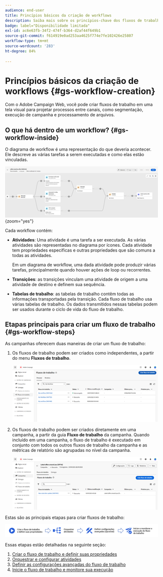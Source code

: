 ```yaml
---
audience: end-user
title: Princípios básicos da criação de workflows
description: Saiba mais sobre os princípios-chave dos fluxos de trabalho com o Adobe Campaign Web
badge: label="Disponibilidade limitada"
exl-id: ac6e63fb-34f2-474f-b364-d2af44f649b1
source-git-commit: f614919e0ad253aa4625f774e7fe102426e25807
workflow-type: tm+mt
source-wordcount: '283'
ht-degree: 84%

---
```



# Princípios básicos da criação de workflows {#gs-workflow-creation}

Com o Adobe Campaign Web, você pode criar fluxos de trabalho em uma tela visual para projetar processos entre canais, como segmentação, execução de campanha e processamento de arquivos.


## O que há dentro de um workflow? {#gs-workflow-inside}

O diagrama de workflow é uma representação do que deveria acontecer. Ele descreve as várias tarefas a serem executadas e como elas estão vinculadas.

![](assets/workflow-example.png) {zoom=&quot;yes&quot;}

Cada workflow contém:

* **Atividades**: Uma atividade é uma tarefa a ser executada. As várias atividades são representadas no diagrama por ícones. Cada atividade tem propriedades específicas e outras propriedades que são comuns a todas as atividades.

  Em um diagrama de workflow, uma dada atividade pode produzir várias tarefas, principalmente quando houver ações de loop ou recorrentes.

* **Transições**: as transições vinculam uma atividade de origem a uma atividade de destino e definem sua sequência.

* **Tabelas de trabalho**: as tabelas de trabalho contêm todas as informações transportadas pela transição. Cada fluxo de trabalho usa várias tabelas de trabalho. Os dados transmitidos nessas tabelas podem ser usados durante o ciclo de vida do fluxo de trabalho.

## Etapas principais para criar um fluxo de trabalho {#gs-workflow-steps}


As campanhas oferecem duas maneiras de criar um fluxo de trabalho:

1. Os fluxos de trabalho podem ser criados como independentes, a partir do menu **Fluxos de trabalho**.

   ![](assets/create-a-standalone-wf.png)

1. Os fluxos de trabalho podem ser criados diretamente em uma campanha, a partir da guia **Fluxo de trabalho** da campanha. Quando incluído em uma campanha, o fluxo de trabalho é executado em conjunto com todos os outros fluxos de trabalho da campanha e as métricas de relatório são agrupadas no nível da campanha.

   ![](assets/create-a-wf-from-a-campaign.png)


Estas são as principais etapas para criar fluxos de trabalho:

![](assets/workflow-creation-process.png)

Essas etapas estão detalhadas na seguinte seção:

1. [Criar o fluxo de trabalho e definir suas propriedades](create-workflow.md)
1. [Orquestrar e configurar atividades](orchestrate-activities.md)
1. [Definir as configurações avançadas do fluxo de trabalho](workflow-settings.md)
1. [Inicie o fluxo de trabalho e monitore sua execução](start-monitor-workflows.md)
